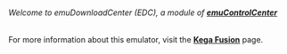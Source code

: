 ###### Welcome to emuDownloadCenter (EDC), a module of [**emuControlCenter**](https://github.com/PhoenixInteractiveNL/emuControlCenter/wiki/)

For more information about this emulator, visit the [**Kega Fusion**](https://github.com/PhoenixInteractiveNL/emuDownloadCenter/wiki/Emulator-kegafusion#menu) page.
